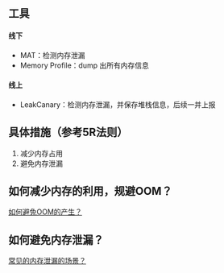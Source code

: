 ## 工具

#### 线下

- MAT：检测内存泄漏
- Memory Profile：dump 出所有内存信息

#### 线上

- LeakCanary：检测内存泄漏，并保存堆栈信息，后续一并上报

## 具体措施（参考5R法则）

1. 减少内存占用
2. 避免内存泄漏

## 如何减少内存的利用，规避OOM？

[如何避免OOM的产生？](../记忆/如何避免OOM的产生？.md)

## 如何避免内存泄漏？

[常见的内存泄漏的场景？](../记忆/常见的内存泄漏的场景？.md)